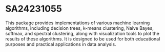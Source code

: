 # SA24231055
This package provides implementations of various machine learning algorithms, including decision trees, k-means clustering, Naive Bayes, softmax, and spectral clustering, along with visualization tools to plot the results of these algorithms. It is designed to be used for both educational purposes and practical applications in data analysis.
